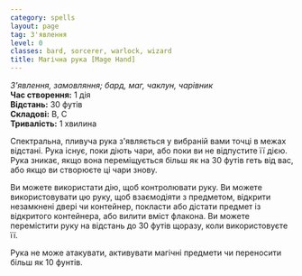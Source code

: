 ```yaml
---
category: spells
layout: page
tag: З'явлення
level: 0
classes: bard, sorcerer, warlock, wizard
title: Магічна рука [Mage Hand]
---
```


_З'явлення, замовляння; бард, маг, чаклун, чарівник_    
**Час створення:** 1 дія    
**Відстань:** 30 футів    
**Складові:** В, С    
**Тривалість:** 1 хвилина    

Спектральна, пливуча рука з'являється у вибраній вами точці в межах відстані. Рука існує, поки діють чари, або поки ви не відпустите її дією. Рука зникає, якщо вона переміщується більш як на 30 футів геть від вас, або якщо ви створюєте ці чари знову.    

Ви можете використати дію, щоб контролювати руку. Ви можете використовувати цю руку, щоб взаємодіяти з предметом, відкрити незамкнені двері чи контейнер, покласти або дістати предмет із відкритого контейнера, або вилити вміст флакона. Ви можете перемістити руку на відстань до 30 футів щоразу, коли використовуєте її.    

Рука не може атакувати, активувати магічні предмети чи переносити більш як 10 фунтів. 

